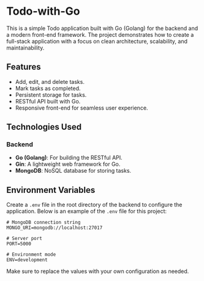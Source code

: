 # Todo-with-Go

This is a simple Todo application built with Go (Golang) for the backend and a modern front-end framework. The project demonstrates how to create a full-stack application with a focus on clean architecture, scalability, and maintainability.

## Features

- Add, edit, and delete tasks.
- Mark tasks as completed.
- Persistent storage for tasks.
- RESTful API built with Go.
- Responsive front-end for seamless user experience.

## Technologies Used

### Backend

- **Go (Golang)**: For building the RESTful API.
- **Gin**: A lightweight web framework for Go.
- **MongoDB**: NoSQL database for storing tasks.

## Environment Variables

Create a `.env` file in the root directory of the backend to configure the application. Below is an example of the `.env` file for this project:

```env
# MongoDB connection string
MONGO_URI=mongodb://localhost:27017

# Server port
PORT=5000

# Environment mode
ENV=development
```

Make sure to replace the values with your own configuration as needed.
